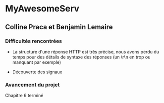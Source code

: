 # MyAwesomeServ

## Colline Praca et Benjamin Lemaire

### Difficultés rencontrées

* La structure d'une réponse HTTP est très précise, nous avons perdu du temps pour des détails de syntaxe des réponses (un \r\n en trop ou manquant par exemple)

* Découverte des signaux

### Avancement du projet

Chapitre 6 terminé